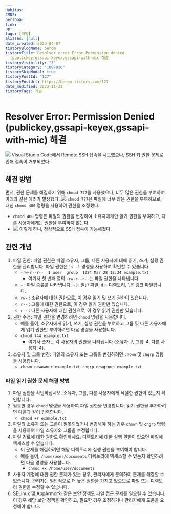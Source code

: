 ```yaml
---
Habitus:
CMDS:
persona:
link: 
up: 
tags: [개발]
aliases: [null]
date_created: 2023-04-07
tistoryBlogName: berom
tistoryTitle: Resolver error Error Permission denied
  (publickey,gssapi-keyex,gssapi-with-mic 해결
tistoryVisibility: "3"
tistoryCategory: "1087820"
tistorySkipModal: true
tistoryPostId: "127"
tistoryPostUrl: https://berom.tistory.com/127
date_modified: 2023-11-21
tistoryTags: 개발
---
```

# Resolver Error: Permission Denied (publickey,gssapi-keyex,gssapi-with-mic) 해결

![](https://i.imgur.com/K5s7Twc.png) Visual Studio Code에서 Remote SSH 접속을 시도했으나, SSH 키 권한 문제로 인해 접속이 거부되었다.

## 해결 방법
먼저, 권한 문제를 해결하기 위해 `chmod 777`을 사용했으나, 너무 많은 권한을 부여하여 아래와 같은 에러가 발생했다. ![](https://i.imgur.com/KfOi0rT.png) `chmod 777`은 파일에 너무 많은 권한을 부여하므로, 대신 `chmod 400` 명령을 사용하여 권한을 조정했다.

- `chmod 400` 명령은 파일의 권한을 변경하여 소유자에게만 읽기 권한을 부여하고, 다른 사용자에게는 권한을 부여하지 않는다.
- ![](https://i.imgur.com/mRGXoj8.png)
이렇게 하니, 정상적으로 SSH 접속이 가능해졌다.

## 관련 개념
1. 파일 권한: 파일 권한은 파일 소유자, 그룹, 다른 사용자에 대해 읽기, 쓰기, 실행 권한을 관리합니다. 파일 권한은 `ls -l` 명령을 사용하여 확인할 수 있습니다.
	- `-rw-r--r--  1 user  group  1024 Mar 28 12:34 example.txt`
		- 여기서 첫 번째 열의 `-rw-r--r--`는 파일 권한을 나타냅니다.
	- `-` : 파일 종류를 나타냅니다. `-`는 일반 파일, `d`는 디렉토리, `l`은 링크 파일입니다.
	- `rw-` : 소유자에 대한 권한으로, 이 경우 읽기 및 쓰기 권한이 있습니다.
	- `r--` : 그룹에 대한 권한으로, 이 경우 읽기 권한만 있습니다.
	- `r--` : 다른 사용자에 대한 권한으로, 이 경우 읽기 권한만 있습니다.
2. 권한 수정: 파일 권한을 변경하려면 `chmod` 명령을 사용합니다.
	- 예를 들어, 소유자에게 읽기, 쓰기, 실행 권한을 부여하고 그룹 및 다른 사용자에게 읽기 권한만 부여하려면 다음 명령을 사용합니다.
	- `chmod 744 example.txt`
		- 여기서 숫자는 각 사용자의 권한을 나타냅니다 (소유자: 7, 그룹: 4, 다른 사용자: 4).
3. 소유자 및 그룹 변경: 파일의 소유자 또는 그룹을 변경하려면 `chown` 및 `chgrp` 명령을 사용합니다.
	- `chown newowner example.txt chgrp newgroup example.txt`

### 파일 읽기 권한 문제 해결 방법
1. 파일 권한을 확인하십시오. 소유자, 그룹, 다른 사용자에게 적절한 권한이 있는지 확인합니다.
2. 필요한 경우 `chmod` 명령을 사용하여 파일 권한을 변경합니다. 읽기 권한을 추가하려면 다음과 같이 입력합니다.
	- `chmod +r example.txt`
3. 파일의 소유자 또는 그룹이 잘못되었거나 변경해야 하는 경우 `chown` 및 `chgrp` 명령을 사용하여 파일 소유자와 그룹을 수정합니다.
4. 파일 경로에 대한 권한도 확인하세요. 디렉토리에 대한 실행 권한이 없으면 파일에 액세스할 수 없습니다.
	- 이 문제를 해결하려면 해당 디렉토리에 실행 권한을 부여해야 합니다.
	- 예를 들어, `/home/user/documents` 디렉토리에 액세스할 수 있는지 확인하려면 다음 명령을 사용합니다.
		- `chmod +x /home/user/documents`
5. 사용자 계정에 대한 권한 문제가 있는 경우, 관리자에게 문의하여 문제를 해결할 수 있습니다. 관리자는 일반적으로 더 높은 권한을 가지고 있으므로 파일 또는 디렉토리 권한을 수정할 수 있습니다.
6. SELinux 및 AppArmor와 같은 보안 정책도 파일 접근 문제를 일으킬 수 있습니다. 이 경우 해당 보안 정책을 확인하고, 필요한 경우 조정하거나 관리자에게 도움을 요청해야 합니다.
